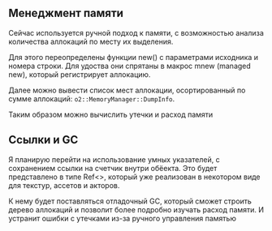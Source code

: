 ## Менеджмент памяти
Сейчас используется ручной подход к памяти, с возможностью анализа количества аллокаций по месту их выделения. 

Для этого переопределены функции new() с параметрами исходника и номера строки. Для удоства они спрятаны в макрос mnew (managed new), который регистрирует аллокацию.

Далее можно вывести список мест аллокации, осортированный по сумме аллокаций:
`o2::MemoryManager::DumpInfo`.

Таким образом можно вычислить утечки и расход памяти

## Ссылки и GC
Я планирую перейти на использование умных указателей, с сохранением ссылки на счетчик внутри обёекта. Это будет представлено в типе Ref<>, который уже реализован в некотором виде для текстур, ассетов и акторов.

К нему будет поставляться отладочный GC, который сможет строить дерево аллокаций и позволит более подробно изучать расход памяти. И устранит ошибки с утечками из-за ручного управления памятью